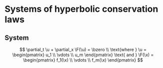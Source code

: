 # Systems of hyperbolic conservation laws

$$
\newcommand{\x}{\mathbf x}
\newcommand{\y}{\mathbf y}
\newcommand{\b}{\mathbf b}
\newcommand{\e}{\mathbf e}
\newcommand{\f}{\mathbf f}
\newcommand{\j}{\mathbf j}
\newcommand{\n}{\mathbf n}
\newcommand{\u}{\mathbf u}
\newcommand{\F}{\mathbf F}
\newcommand{\U}{\mathbf U}
\newcommand{\v}{\mathbf v}
\newcommand{\w}{\mathbf w}
\newcommand{\I}{\mathcal I}
\newcommand{\bzero}{\mathbf 0}
\newcommand{\abs}[1]{\left\lvert #1 \right\rvert}
\newcommand{\norm}[1]{\big\lVert #1 \big\rVert}
\newcommand{\parens}[1]{\left( #1 \right)}
\newcommand{\brackets}[1]{\left[ #1 \right]}
\newcommand{\angles}[1]{\left\langle #1 \right\rangle}
\newcommand{\curlies}[1]{\left\lbrace #1 \right\rbrace}
\newcommand{\inv}[1]{#1^{-1}}
\newcommand{\d}{\, \text{d}}
\newcommand{\dbyd}[2]{\frac{\d #1}{\d #2}}
\newcommand{\partials}[2]{\frac{\partial #1}{\partial #2}}
\newcommand{\BigO}{\mathcal O}
\newcommand{\disclapl}[1][]{\partial_{#1} \overline \partial_{#1}}
\newcommand{\Domain}{\overline \Omega}
\newcommand{\uja}{\hat u_1^j}
\newcommand{\ujb}{\hat u_2^j}
\newcommand{\vja}{\hat v_1^j}
\newcommand{\vjb}{\hat v_2^j}
\DeclareMathOperator{\span}{span}
\DeclareMathOperator{\ess}{ess}
\DeclareMathOperator{\supp}{supp}
\DeclareMathOperator{\sign}{sign}
$$

## System

$$
\partial_t \u + \partial_x \F(\u) = \bzero \\
\text{where } \u = \begin{pmatrix} u_1 \\ \vdots \\ u_m \end{pmatrix} \text{ and } \F(\x) = \begin{pmatrix} f_1(\x) \\ \vdots \\ f_m(\x) \end{pmatrix}
$$


